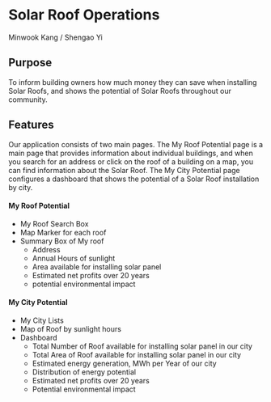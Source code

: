 # Solar Roof Operations

Minwook Kang / Shengao Yi

## Purpose

To inform building owners how much money they can save when installing Solar Roofs, and shows the potential of Solar Roofs throughout our community.

## Features

Our application consists of two main pages.
The My Roof Potential page is a main page that provides information about individual buildings, and when you search for an address or click on the roof of a building on a map, you can find information about the Solar Roof.  The My City Potential page configures a dashboard that shows the potential of a Solar Roof installation by city.

#### My Roof Potential
* My Roof Search Box
* Map Marker for each roof
* Summary Box of My roof
  * Address
  * Annual Hours of sunlight
  * Area available for installing solar panel
  * Estimated net profits over 20 years
  * potential environmental impact

#### My City Potential

* My City Lists
* Map of Roof by sunlight hours 
* Dashboard
  * Total Number of Roof available for installing solar panel in our city 
  * Total Area of Roof available for installing solar panel in our city
  * Estimated energy generation, MWh per Year of our city 
  * Distribution of energy potential
  * Estimated net profits over 20 years
  * Potential environmental impact
    